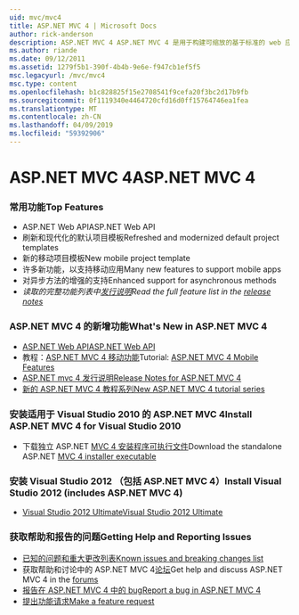 ```yaml
---
uid: mvc/mvc4
title: ASP.NET MVC 4 | Microsoft Docs
author: rick-anderson
description: ASP.NET MVC 4 ASP.NET MVC 4 是用于构建可缩放的基于标准的 web 应用程序使用成熟设计模式和 AS.的强大功能的框架...
ms.author: riande
ms.date: 09/12/2011
ms.assetid: 1279f5b1-390f-4b4b-9e6e-f947cb1ef5f5
msc.legacyurl: /mvc/mvc4
msc.type: content
ms.openlocfilehash: b1c828825f15e2708541f9cefa20f3bc2d17b9fb
ms.sourcegitcommit: 0f1119340e4464720cfd16d0ff15764746ea1fea
ms.translationtype: MT
ms.contentlocale: zh-CN
ms.lasthandoff: 04/09/2019
ms.locfileid: "59392906"
---
```

# <a name="aspnet-mvc-4"></a><span data-ttu-id="7ec1b-103">ASP.NET MVC 4</span><span class="sxs-lookup"><span data-stu-id="7ec1b-103">ASP.NET MVC 4</span></span>

### <a name="top-features"></a><span data-ttu-id="7ec1b-104">常用功能</span><span class="sxs-lookup"><span data-stu-id="7ec1b-104">Top Features</span></span>

- <span data-ttu-id="7ec1b-105">ASP.NET Web API</span><span class="sxs-lookup"><span data-stu-id="7ec1b-105">ASP.NET Web API</span></span>
- <span data-ttu-id="7ec1b-106">刷新和现代化的默认项目模板</span><span class="sxs-lookup"><span data-stu-id="7ec1b-106">Refreshed and modernized default project templates</span></span>
- <span data-ttu-id="7ec1b-107">新的移动项目模板</span><span class="sxs-lookup"><span data-stu-id="7ec1b-107">New mobile project template</span></span>
- <span data-ttu-id="7ec1b-108">许多新功能，以支持移动应用</span><span class="sxs-lookup"><span data-stu-id="7ec1b-108">Many new features to support mobile apps</span></span>
- <span data-ttu-id="7ec1b-109">对异步方法的增强的支持</span><span class="sxs-lookup"><span data-stu-id="7ec1b-109">Enhanced support for asynchronous methods</span></span>
- *<span data-ttu-id="7ec1b-110">读取的完整功能列表中[发行说明](../whitepapers/mvc4-release-notes.md)</span><span class="sxs-lookup"><span data-stu-id="7ec1b-110">Read the full feature list in the [release notes](../whitepapers/mvc4-release-notes.md)</span></span>*


### <a name="whats-new-in-aspnet-mvc-4"></a><span data-ttu-id="7ec1b-111">ASP.NET MVC 4 的新增功能</span><span class="sxs-lookup"><span data-stu-id="7ec1b-111">What's New in ASP.NET MVC 4</span></span>

- [<span data-ttu-id="7ec1b-112">ASP.NET Web API</span><span class="sxs-lookup"><span data-stu-id="7ec1b-112">ASP.NET Web API</span></span>](../web-api/index.md)
- <span data-ttu-id="7ec1b-113">教程：[ASP.NET MVC 4 移动功能](overview/older-versions/aspnet-mvc-4-mobile-features.md)</span><span class="sxs-lookup"><span data-stu-id="7ec1b-113">Tutorial: [ASP.NET MVC 4 Mobile Features](overview/older-versions/aspnet-mvc-4-mobile-features.md)</span></span>
- [<span data-ttu-id="7ec1b-114">ASP.NET mvc 4 发行说明</span><span class="sxs-lookup"><span data-stu-id="7ec1b-114">Release Notes for ASP.NET MVC 4</span></span>](../whitepapers/mvc4-release-notes.md)
- [<span data-ttu-id="7ec1b-115">新的 ASP.NET MVC 4 教程系列</span><span class="sxs-lookup"><span data-stu-id="7ec1b-115">New ASP.NET MVC 4 tutorial series</span></span>](overview/older-versions/getting-started-with-aspnet-mvc4/intro-to-aspnet-mvc-4.md)


### <a name="install-aspnet-mvc-4-for-visual-studio-2010"></a><span data-ttu-id="7ec1b-116">安装适用于 Visual Studio 2010 的 ASP.NET MVC 4</span><span class="sxs-lookup"><span data-stu-id="7ec1b-116">Install ASP.NET MVC 4 for Visual Studio 2010</span></span>

- <span data-ttu-id="7ec1b-117">下载独立 ASP.NET [MVC 4 安装程序可执行文件](https://www.microsoft.com/download/details.aspx?id=30683)</span><span class="sxs-lookup"><span data-stu-id="7ec1b-117">Download the standalone ASP.NET [MVC 4 installer executable](https://www.microsoft.com/download/details.aspx?id=30683)</span></span>


### <a name="install-visual-studio-2012-includes-aspnet-mvc-4"></a><span data-ttu-id="7ec1b-118">安装 Visual Studio 2012 （包括 ASP.NET MVC 4）</span><span class="sxs-lookup"><span data-stu-id="7ec1b-118">Install Visual Studio 2012 (includes ASP.NET MVC 4)</span></span>

- [<span data-ttu-id="7ec1b-119">Visual Studio 2012 Ultimate</span><span class="sxs-lookup"><span data-stu-id="7ec1b-119">Visual Studio 2012 Ultimate</span></span>](https://go.microsoft.com/fwlink/?linkid=247148)


### <a name="getting-help-and-reporting-issues"></a><span data-ttu-id="7ec1b-120">获取帮助和报告的问题</span><span class="sxs-lookup"><span data-stu-id="7ec1b-120">Getting Help and Reporting Issues</span></span>

- [<span data-ttu-id="7ec1b-121">已知的问题和重大更改列表</span><span class="sxs-lookup"><span data-stu-id="7ec1b-121">Known issues and breaking changes list</span></span>](../whitepapers/mvc4-release-notes.md#_Toc303253815)
- <span data-ttu-id="7ec1b-122">获取帮助和讨论中的 ASP.NET MVC 4[论坛](https://forums.asp.net/1146.aspx)</span><span class="sxs-lookup"><span data-stu-id="7ec1b-122">Get help and discuss ASP.NET MVC 4 in the [forums](https://forums.asp.net/1146.aspx)</span></span>
- [<span data-ttu-id="7ec1b-123">报告在 ASP.NET MVC 4 中的 bug</span><span class="sxs-lookup"><span data-stu-id="7ec1b-123">Report a bug in ASP.NET MVC 4</span></span>](https://github.com/aspnet/AspNetWebStack/issues)
- [<span data-ttu-id="7ec1b-124">提出功能请求</span><span class="sxs-lookup"><span data-stu-id="7ec1b-124">Make a feature request</span></span>](http://aspnet.uservoice.com/forums/41201-asp-net-mvc)
